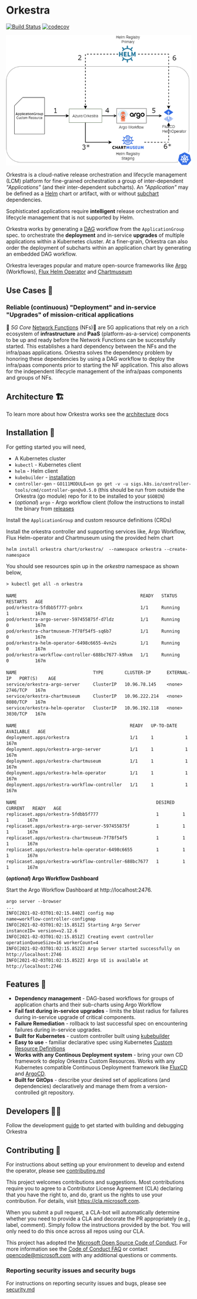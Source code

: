 # Orkestra

[![Build Status](https://dev.azure.com/azure/Orkestra/_apis/build/status/Azure.Orkestra?branchName=main)](https://dev.azure.com/azure/Orkestra/_build/latest?definitionId=95&branchName=main)
[![codecov](https://codecov.io/gh/Azure/orkestra/branch/main/graph/badge.svg?token=7zcSfCKZSw)](https://codecov.io/gh/Azure/orkestra)

<p align="center"><img src="./assets/orkestra-core.png" width="750x" /></p>

Orkestra is a cloud-native release orchestration and lifecycle management (LCM) platform for fine-grained orchestration a group of inter-dependent *"Applications"* (and their inter-dependent subcharts). An *"Application"* may be defined as a [Helm](https://helm.sh/) chart or artifact, with or without [subchart](https://helm.sh/docs/helm/helm_dependency) dependencies.

Sophisticated applications require **intelligent** release orchestration and lifecycle management that is not supported by Helm.

Orkestra works by generating a [DAG](https://en.wikipedia.org/wiki/Directed_acyclic_graph) workflow from the `ApplicationGroup` spec. to orchestrate the **deployment** and in-service **upgrades** of multiple applications within a Kubernetes cluster. At a finer-grain, Orkestra can also order the deployment of subcharts within an application chart by generating an embedded DAG workflow.

Orkestra leverages popular and mature open-source frameworks like [Argo](https://argoproj.github.io/argo/) (Workflows), [Flux Helm Operator](https://github.com/fluxcd/helm-operator) and [Chartmuseum](https://chartmuseum.com/)

## Use Cases 💼

### Reliable (continuous) "Deployment" and in-service "Upgrades" of mission-critical applications

📱 *5G Core* [Network Functions](https://www.sdxcentral.com/resources/glossary/network-function/) (NFs)📱 are 5G applications that rely on a rich ecosystem of **infrastructure** and **PaaS** (platform-as-a-service) components to be up and ready before the Network Functions can be successfully started. This establishes a hard dependency between the NFs and the infra/paas applications. Orkestra solves the dependency problem by honoring these dependencies by using a DAG workflow to deploy the infra/paas components prior to starting the NF application. This also allows for the independent lifecycle management of the infra/paas components and groups of NFs.

## Architecture 🏗

To learn more about how Orkestra works see the [architecture](./docs/architecture.md) docs

## Installation 🧰

For getting started you will need,

- A Kubernetes cluster
- `kubectl` - Kubernetes client
- `helm` - Helm client
- `kubebuilder` - [installation](https://book.kubebuilder.io/quick-start.html#installation)
- `controller-gen` - `GO111MODULE=on go get -v -u sigs.k8s.io/controller-tools/cmd/controller-gen@v0.5.0` (this should be run from outside the Orkestra (go module) repo for it to be installed to your `$GOBIN`)
- (_optional_) `argo` - Argo workflow client (follow the instructions to install the binary from [releases](https://github.com/argoproj/argo/releases)

Install the `ApplicationGroup` and custom resource definitions (CRDs)

Install the orkestra controller and supporting services like, Argo Workflow, Flux Helm-operator and Chartmuseum using the provided helm chart

```shell
helm install orkestra chart/orkestra/  --namespace orkestra --create-namespace
```

You should see resources spin up in the _orkestra_ namespace as shown below,

```shell
> kubectl get all -n orkestra

NAME                                               READY   STATUS      RESTARTS   AGE
pod/orkestra-5fdbb5f777-pnbrx                      1/1     Running     1          167m
pod/orkestra-argo-server-597455875f-d7ldz          1/1     Running     0          167m
pod/orkestra-chartmuseum-7f78f54f5-sq6b7           1/1     Running     0          167m
pod/orkestra-helm-operator-6498c6655-4vn2s         1/1     Running     0          167m
pod/orkestra-workflow-controller-688bc7677-k9hxm   1/1     Running     0          167m

NAME                             TYPE        CLUSTER-IP      EXTERNAL-IP   PORT(S)    AGE
service/orkestra-argo-server     ClusterIP   10.96.78.145    <none>        2746/TCP   167m
service/orkestra-chartmuseum     ClusterIP   10.96.222.214   <none>        8080/TCP   167m
service/orkestra-helm-operator   ClusterIP   10.96.192.118   <none>        3030/TCP   167m

NAME                                           READY   UP-TO-DATE   AVAILABLE   AGE
deployment.apps/orkestra                       1/1     1            1           167m
deployment.apps/orkestra-argo-server           1/1     1            1           167m
deployment.apps/orkestra-chartmuseum           1/1     1            1           167m
deployment.apps/orkestra-helm-operator         1/1     1            1           167m
deployment.apps/orkestra-workflow-controller   1/1     1            1           167m

NAME                                                     DESIRED   CURRENT   READY   AGE
replicaset.apps/orkestra-5fdbb5f777                      1         1         1       167m
replicaset.apps/orkestra-argo-server-597455875f          1         1         1       167m
replicaset.apps/orkestra-chartmuseum-7f78f54f5           1         1         1       167m
replicaset.apps/orkestra-helm-operator-6498c6655         1         1         1       167m
replicaset.apps/orkestra-workflow-controller-688bc7677   1         1         1       167m
```

**(_optional_) Argo Workflow Dashboard**

Start the Argo Workflow Dashboard at http://localhost:2476.

```shell
argo server --browser
...
INFO[2021-02-03T01:02:15.840Z] config map                                    name=workflow-controller-configmap
INFO[2021-02-03T01:02:15.851Z] Starting Argo Server                          instanceID= version=v2.12.6
INFO[2021-02-03T01:02:15.851Z] Creating event controller                     operationQueueSize=16 workerCount=4
INFO[2021-02-03T01:02:15.852Z] Argo Server started successfully on http://localhost:2746
INFO[2021-02-03T01:02:15.852Z] Argo UI is available at http://localhost:2746
```

## Features 🌟

- **Dependency management** - DAG-based workflows for groups of application charts and their sub-charts using Argo Workflow
- **Fail fast during in-service upgrades** - limits the blast radius for failures during in-service upgrade of critical components.
- **Failure Remediation** - rollback to last successful spec on encountering failures during in-service upgrades.
- **Built for Kubernetes** - custom controller built using  [kubebuilder](https://github.com/kubernetes-sigs/kubebuilder)
- **Easy to use** - familiar declarative spec using Kubernetes [Custom Resource Definitions](https://kubernetes.io/docs/concepts/extend-kubernetes/api-extension/custom-resources/)
- **Works with any Continous Deployment system** - bring your own CD framework to deploy Orkestra Custom Resources. Works with any Kubernetes compatible Continuous Deployment framework like [FluxCD](https://fluxcd.io/) and [ArgoCD](https://argoproj.github.io/argo-cd/).
- **Built for GitOps** - describe your desired set of applications (and dependencies) declaratively and manage them from a version-controlled git repository.

## Developers 👩‍💻

Follow the development [guide](./docs/developers.md) to get started with building and debugging Orkestra

## Contributing 🎁

For instructions about setting up your environment to develop and extend the operator, please see
[contributing.md](https://github.com/Azure/Orkestra/blob/main/CONTRIBUTING.md)

This project welcomes contributions and suggestions.  Most contributions require you to agree to a
Contributor License Agreement (CLA) declaring that you have the right to, and do, grant us
the rights to use your contribution. For details, visit https://cla.microsoft.com.

When you submit a pull request, a CLA-bot will automatically determine whether you need to provide
a CLA and decorate the PR appropriately (e.g., label, comment). Simply follow the instructions
provided by the bot. You will only need to do this once across all repos using our CLA.

This project has adopted the [Microsoft Open Source Code of Conduct](https://opensource.microsoft.com/codeofconduct/).
For more information see the [Code of Conduct FAQ](https://opensource.microsoft.com/codeofconduct/faq/) or
contact [opencode@microsoft.com](mailto:opencode@microsoft.com) with any additional questions or comments.

### Reporting security issues and security bugs

For instructions on reporting security issues and bugs, please see [security.md](https://github.com/Azure/Orkestra/blob/main/SECURITY.md)
